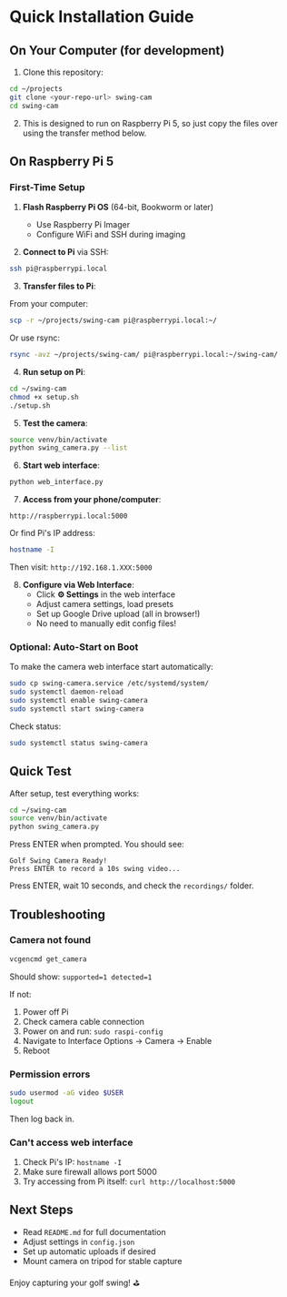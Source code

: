# Quick Installation Guide

## On Your Computer (for development)

1. Clone this repository:
```bash
cd ~/projects
git clone <your-repo-url> swing-cam
cd swing-cam
```

2. This is designed to run on Raspberry Pi 5, so just copy the files over using the transfer method below.

## On Raspberry Pi 5

### First-Time Setup

1. **Flash Raspberry Pi OS** (64-bit, Bookworm or later)
   - Use Raspberry Pi Imager
   - Configure WiFi and SSH during imaging

2. **Connect to Pi** via SSH:
```bash
ssh pi@raspberrypi.local
```

3. **Transfer files to Pi**:

From your computer:
```bash
scp -r ~/projects/swing-cam pi@raspberrypi.local:~/
```

Or use rsync:
```bash
rsync -avz ~/projects/swing-cam/ pi@raspberrypi.local:~/swing-cam/
```

4. **Run setup on Pi**:
```bash
cd ~/swing-cam
chmod +x setup.sh
./setup.sh
```

5. **Test the camera**:
```bash
source venv/bin/activate
python swing_camera.py --list
```

6. **Start web interface**:
```bash
python web_interface.py
```

7. **Access from your phone/computer**:
```
http://raspberrypi.local:5000
```

Or find Pi's IP address:
```bash
hostname -I
```

Then visit: `http://192.168.1.XXX:5000`

8. **Configure via Web Interface**:
   - Click **⚙️ Settings** in the web interface
   - Adjust camera settings, load presets
   - Set up Google Drive upload (all in browser!)
   - No need to manually edit config files!

### Optional: Auto-Start on Boot

To make the camera web interface start automatically:

```bash
sudo cp swing-camera.service /etc/systemd/system/
sudo systemctl daemon-reload
sudo systemctl enable swing-camera
sudo systemctl start swing-camera
```

Check status:
```bash
sudo systemctl status swing-camera
```

## Quick Test

After setup, test everything works:

```bash
cd ~/swing-cam
source venv/bin/activate
python swing_camera.py
```

Press ENTER when prompted. You should see:
```
Golf Swing Camera Ready!
Press ENTER to record a 10s swing video...
```

Press ENTER, wait 10 seconds, and check the `recordings/` folder.

## Troubleshooting

### Camera not found

```bash
vcgencmd get_camera
```

Should show: `supported=1 detected=1`

If not:
1. Power off Pi
2. Check camera cable connection
3. Power on and run: `sudo raspi-config`
4. Navigate to Interface Options → Camera → Enable
5. Reboot

### Permission errors

```bash
sudo usermod -aG video $USER
logout
```

Then log back in.

### Can't access web interface

1. Check Pi's IP: `hostname -I`
2. Make sure firewall allows port 5000
3. Try accessing from Pi itself: `curl http://localhost:5000`

## Next Steps

- Read `README.md` for full documentation
- Adjust settings in `config.json`
- Set up automatic uploads if desired
- Mount camera on tripod for stable capture

Enjoy capturing your golf swing! ⛳

